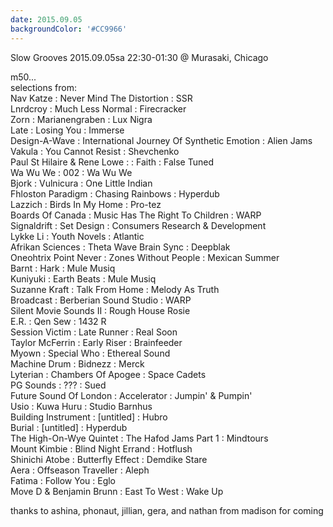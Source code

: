 ```yaml
---
date: 2015.09.05
backgroundColor: '#CC9966'
---
```


Slow Grooves 2015.09.05sa 22:30-01:30 @ Murasaki, Chicago  

m50...  
selections from:  
Nav Katze : Never Mind The Distortion : SSR  
Lnrdcroy : Much Less Normal : Firecracker  
Zorn : Marianengraben : Lux Nigra  
Late : Losing You : Immerse  
Design-A-Wave : International Journey Of Synthetic Emotion : Alien Jams  
Vakula : You Cannot Resist : Shevchenko  
Paul St Hilaire & Rene Lowe : : Faith : False Tuned  
Wa Wu We : 002 : Wa Wu We  
Bjork : Vulnicura : One Little Indian  
Fhloston Paradigm : Chasing Rainbows : Hyperdub  
Lazzich : Birds In My Home : Pro-tez  
Boards Of Canada : Music Has The Right To Children : WARP  
Signaldrift : Set Design : Consumers Research & Development  
Lykke Li : Youth Novels : Atlantic  
Afrikan Sciences : Theta Wave Brain Sync : Deepblak  
Oneohtrix Point Never : Zones Without People : Mexican Summer  
Barnt : Hark : Mule Musiq  
Kuniyuki : Earth Beats : Mule Musiq  
Suzanne Kraft : Talk From Home : Melody As Truth  
Broadcast : Berberian Sound Studio : WARP  
Silent Movie Sounds II : Rough House Rosie  
E.R. : Qen Sew : 1432 R  
Session Victim : Late Runner : Real Soon  
Taylor McFerrin : Early Riser : Brainfeeder  
Myown : Special Who : Ethereal Sound  
Machine Drum : Bidnezz : Merck  
Lyterian : Chambers Of Apogee : Space Cadets  
PG Sounds : ??? : Sued  
Future Sound Of London : Accelerator : Jumpin' & Pumpin'  
Usio : Kuwa Huru : Studio Barnhus  
Building Instrument : \[untitled\] : Hubro  
Burial : \[untitled\] : Hyperdub  
The High-On-Wye Quintet : The Hafod Jams Part 1 : Mindtours  
Mount Kimbie : Blind Night Errand : Hotflush  
Shinichi Atobe : Butterfly Effect : Demdike Stare  
Aera : Offseason Traveller : Aleph  
Fatima : Follow You : Eglo  
Move D & Benjamin Brunn : East To West : Wake Up  


thanks to ashina, phonaut, jillian, gera, and nathan from madison for coming